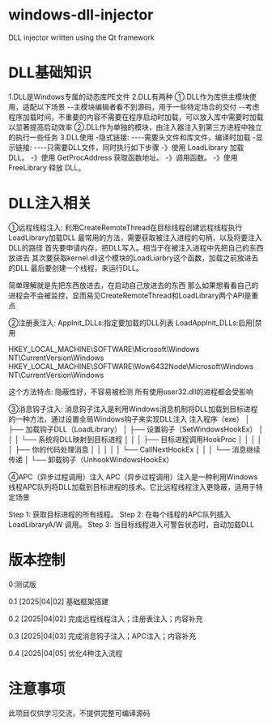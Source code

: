 # windows-dll-injector
DLL injector written using the Qt framework

DLL基础知识
===========
1.DLL是Windows专属的动态库PE文件
2.DLL有两种
①.DLL作为库供主模块使用，适配以下场景
--主模块编辑者看不到源码，用于一些特定场合的交付
--考虑程序加载时间，不重要的内容不需要在程序启动时加载，可以放入库中需要时加载以显著提高启动效率
②.DLL作为单独的模块，由注入器注入到第三方进程中独立的执行一些任务
3.DLL使用
-隐式链接:
----需要头文件和库文件，编译时加载
-显示链接:
----只需要DLL文件，同时执行如下步骤
-》使用 LoadLibrary 加载 DLL。
-》使用 GetProcAddress 获取函数地址。
-》调用函数。
-》使用 FreeLibrary 释放 DLL。

DLL注入相关
============
①远程线程注入:
利用CreateRemoteThread在目标线程创建远程线程执行LoadLibrary加载DLL
最常用的方法，需要获取被注入进程的句柄，以及将要注入DLL的路径
首先要申请内存，把DLL写入。相当于在被注入进程中先把自己的东西放进去
其次要获取kernel.dll这个模块的LoadLiarbry这个函数，加载之前放进去的DLL
最后要创建一个线程，来运行DLL。

简单理解就是先把东西放进去，在启动自己放进去的东西
那么如果想看看自己的进程会不会被监控，显而易见CreateRemoteThread和LoadLibrary两个API是重点

②注册表注入:
AppInit_DLLs:指定要加载的DLL列表
LoadAppInit_DLLs:启用|禁用

HKEY_LOCAL_MACHINE\SOFTWARE\Microsoft\Windows NT\CurrentVersion\Windows
HKEY_LOCAL_MACHINE\SOFTWARE\Wow6432Node\Microsoft\Windows NT\CurrentVersion\Windows

这个方法特点:
隐蔽性好，不容易被检测
所有使用user32.dll的进程都会受影响

③消息钩子注入:
消息钩子注入是利用Windows消息机制将DLL加载到目标进程的一种方法，通过设置全局Windows钩子来实现DLL注入
注入程序（exe）
  │
  ├── 加载钩子DLL（LoadLibrary）
  │
  ├── 设置钩子（SetWindowsHookEx）
  │   │
  │   └── 系统将DLL映射到目标进程
  │       │
  │       ├── 目标进程调用HookProc
  │       │   │
  │       │   ├── 你的代码处理消息
  │       │   │
  │       │   └── CallNextHookEx
  │       │
  │       └── 消息继续传递
  │
  └── 卸载钩子（UnhookWindowsHookEx）

④APC（异步过程调用）注入
APC（异步过程调用）注入是一种利用Windows线程APC队列将DLL加载到目标进程的技术。它比远程线程注入更隐蔽，适用于特定场景

Step 1: 获取目标进程的所有线程。
Step 2: 在每个线程的APC队列插入 LoadLibraryA/W 调用。
Step 3: 当目标线程进入可警告状态时，自动加载DLL


版本控制
============
0:测试版

0.1
[2025|04|02]
基础框架搭建

0.2
[2025|04|02]
完成远程线程注入；注册表注入；内容补充

0.3
[2025|04|03]
完成消息钩子注入；APC注入；内容补充

0.4
[2025|04|05]
优化4种注入流程


注意事项
============
此项目仅供学习交流，不提供完整可编译源码